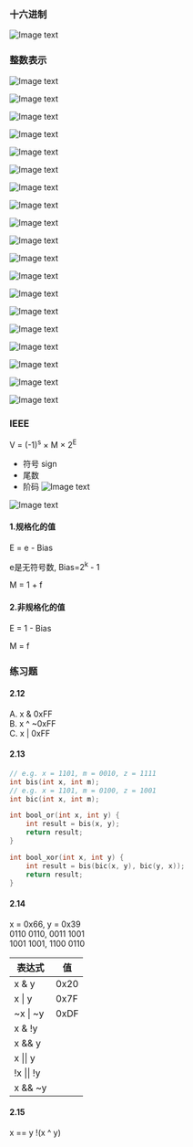 ### 十六进制
![Image text](../image/43.png)

### 整数表示
![Image text](../image/10.png)

![Image text](../image/15.jpg)

![Image text](../image/16.jpg)

![Image text](../image/11.jpg)

![Image text](../image/12.jpg)

![Image text](../image/13.jpg)

![Image text](../image/14.jpg)

![Image text](../image/17.jpg)

![Image text](../image/18.jpg)

![Image text](../image/19.jpg)

![Image text](../image/20.jpg)

![Image text](../image/21.jpg)

![Image text](../image/22.jpg)

![Image text](../image/23.jpg)

![Image text](../image/24.jpg)

![Image text](../image/25.jpg)

![Image text](../image/26.jpg)

![Image text](../image/27.jpg)

![Image text](../image/28.jpg)

### IEEE

V = (-1)<sup>s</sup> &times; M &times; 2<sup>E</sup>
+ 符号 sign
+ 尾数 
+ 阶码
![Image text](../image/29.png)

![Image text](../image/30.png)

#### 1.规格化的值

E = e - Bias

e是无符号数, Bias=2<sup>k</sup> - 1

M = 1 + f

#### 2.非规格化的值

E = 1 - Bias

M = f


### 练习题

#### 2.12
A. x & 0xFF \
B. x ^ ~0xFF \
C. x | 0xFF

#### 2.13
```c
// e.g. x = 1101, m = 0010, z = 1111
int bis(int x, int m);
// e.g. x = 1101, m = 0100, z = 1001
int bic(int x, int m);

int bool_or(int x, int y) {
    int result = bis(x, y);
    return result;
}

int bool_xor(int x, int y) {
    int result = bis(bic(x, y), bic(y, x));
    return result;
}
```

#### 2.14
x = 0x66, y = 0x39 \
0110 0110, 0011 1001 \
1001 1001, 1100 0110

| 表达式 | 值 |
| ------------- | --- |
| x & y         | 0x20 |
| x &#124; y    | 0x7F |
| ~x &#124; ~y | 0xDF |
| x & !y       |
| x && y       |
| x &#124;&#124; y |
| !x &#124;&#124; !y |
| x && ~y      |

#### 2.15
x == y
!(x ^ y)